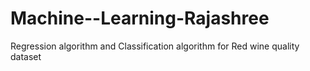 # Machine--Learning-Rajashree
Regression algorithm and Classification algorithm for Red wine quality dataset
